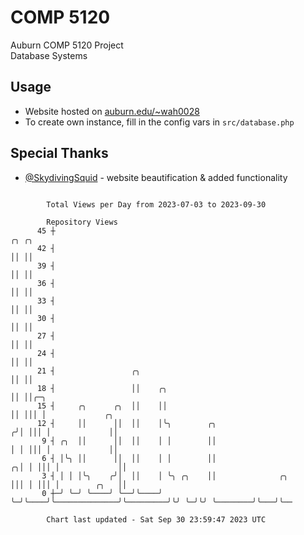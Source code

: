 # COMP 5120
Auburn COMP 5120 Project  
Database Systems

## Usage
- Website hosted on [auburn.edu/~wah0028](https://webhome.auburn.edu/~wah0028/)
- To create own instance, fill in the config vars in `src/database.php`

## Special Thanks
- [@SkydivingSquid](https://github.com/SkydivingSquid) - website beautification & added functionality

```

        Total Views per Day from 2023-07-03 to 2023-09-30

        Repository Views
      45 ┼                                                                ╭╮ ╭╮
      42 ┤                                                                ││ ││
      39 ┤                                                                ││ ││
      36 ┤                                                                ││ ││
      33 ┤                                                                ││ ││
      30 ┤                                                                ││ ││
      27 ┤                                                                ││ ││
      24 ┤                                                                ││ ││
      21 ┤                 ╭╮                                             ││ ││
      18 ┤                 ││    ╭╮                                       ││ ││╭─╮
      15 ┤     ╭╮      ╭╮  ││    ││                                       ││ │││ │             ╭╮
      12 ┤     ││      ││  ││    │╰╮        ╭╮                           ╭╯│ │││ │             ││
       9 ┤ ╭╮  ││      ││  ││    │ │        ││                           │ │ │││ │             ││
       6 ┤ │╰╮ ││      ││  ││    │ │        ││                         ╭╮│ │ │││ │             ││
       3 ┤ │ │ │╰╮    ╭╯│  ││    │ ╰╮ ╭╮    ││              ╭╮         │││ │ │││ │        ╭╮   ││
       0 ┼─╯ ╰─╯ ╰────╯ ╰──╯╰────╯  ╰─╯╰────╯╰──────────────╯╰─────────╯╰╯ ╰─╯╰╯ ╰────────╯╰───╯╰──

        Chart last updated - Sat Sep 30 23:59:47 2023 UTC
        
```
